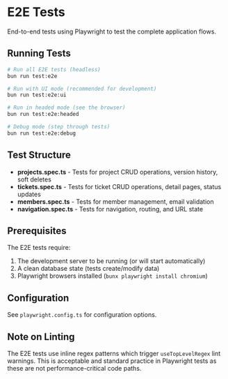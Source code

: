 # E2E Tests

End-to-end tests using Playwright to test the complete application flows.

## Running Tests

```bash
# Run all E2E tests (headless)
bun run test:e2e

# Run with UI mode (recommended for development)
bun run test:e2e:ui

# Run in headed mode (see the browser)
bun run test:e2e:headed

# Debug mode (step through tests)
bun run test:e2e:debug
```

## Test Structure

- **projects.spec.ts** - Tests for project CRUD operations, version history, soft deletes
- **tickets.spec.ts** - Tests for ticket CRUD operations, detail pages, status updates
- **members.spec.ts** - Tests for member management, email validation
- **navigation.spec.ts** - Tests for navigation, routing, and URL state

## Prerequisites

The E2E tests require:
1. The development server to be running (or will start automatically)
2. A clean database state (tests create/modify data)
3. Playwright browsers installed (`bunx playwright install chromium`)

## Configuration

See `playwright.config.ts` for configuration options.

## Note on Linting

The E2E tests use inline regex patterns which trigger `useTopLevelRegex` lint warnings.
This is acceptable and standard practice in Playwright tests as these are not
performance-critical code paths.

